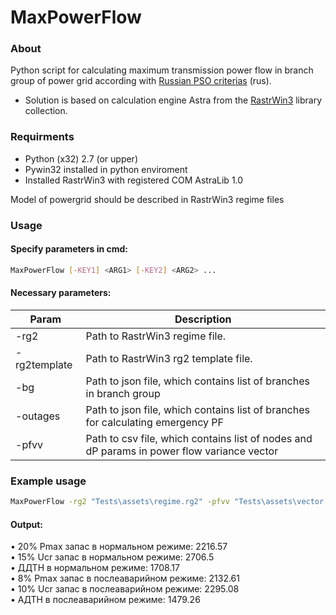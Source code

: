 # MaxPowerFlow

### About

Python script for calculating maximum transmission power flow in branch group of power grid according with [Russian PSO criterias](https://www.so-ups.ru/fileadmin/files/laws/standards/st_max_power_rules_004-2020.pdf) (rus).

* Solution is based on calculation engine Astra from the [RastrWin3](https://www.rastrwin.ru/) library collection.

### Requirments

* Python (x32) 2.7 (or upper)
* Pywin32 installed in python enviroment
* Installed RastrWin3 with registered COM AstraLib 1.0

Model of powergrid should be described in RastrWin3 regime files

### Usage

#### Specify parameters in cmd:

```sh
MaxPowerFlow [-KEY1] <ARG1> [-KEY2] <ARG2> ...
```
#### Necessary parameters:
| Param | Description |
| ------ | ------ |
| -rg2 | Path to RastrWin3 regime file. |
| -rg2template | Path to RastrWin3 rg2 template file. |
| -bg | Path to json file, which contains list of branches in branch group |
| -outages | Path to json file, which contains list of branches for calculating emergency PF |
| -pfvv | Path to csv file, which contains list of nodes and dP params in power flow variance vector |


### Example usage
```sh
MaxPowerFlow -rg2 "Tests\assets\regime.rg2" -pfvv "Tests\assets\vector.csv" -rg2template "src\assets\rastr_templates\режим.rg2" -bg "Tests\assets\flowgate.json" -outages "Tests\assets\faults.json" 
```
#### Output:
• 20% Pmax запас в нормальном режиме:	 2216.57\
• 15% Ucr запас в нормальном режиме:	 2706.5\
• ДДТН в нормальном режиме:		 1708.17\
• 8% Pmax запас в послеаварийном режиме: 2132.61\
• 10% Ucr запас в послеаварийном режиме: 2295.08\
• АДТН в послеаварийном режиме:	 1479.26
